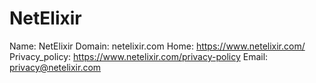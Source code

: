 
# NetElixir

Name: NetElixir
Domain: netelixir.com
Home: https://www.netelixir.com/
Privacy_policy: https://www.netelixir.com/privacy-policy
Email: privacy@netelixir.com
